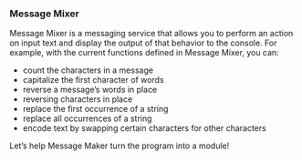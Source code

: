 ### Message Mixer

Message Mixer is a messaging service that allows you to perform an action on input text and display the output of that behavior to the console. For example, with the current functions defined in Message Mixer, you can:

* count the characters in a message
* capitalize the first character of words
* reverse a message’s words in place
* reversing characters in place
* replace the first occurrence of a string
* replace all occurrences of a string
* encode text by swapping certain characters for other characters

Let’s help Message Maker turn the program into a module!
